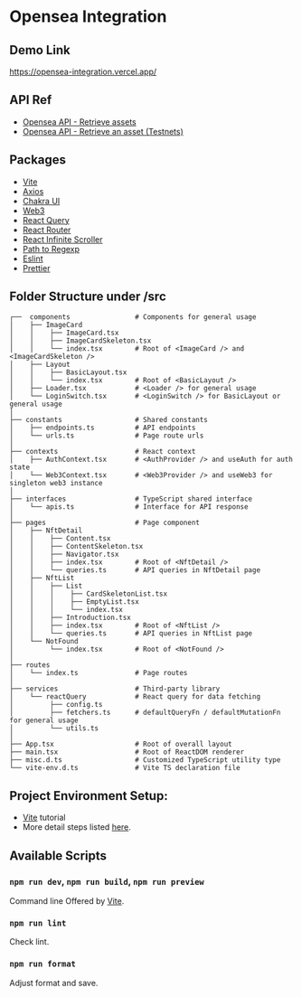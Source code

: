 # Opensea Integration

## Demo Link

https://opensea-integration.vercel.app/

## API Ref

- [Opensea API - Retrieve assets](https://docs.opensea.io/v1.0/reference/getting-assets)
- [Opensea API - Retrieve an asset (Testnets)](https://docs.opensea.io/v1.0/reference/retrieving-a-single-asset-testnets)

## Packages

- [Vite](https://vitejs.dev/guide/why.html)
- [Axios](https://github.com/axios/axios)
- [Chakra UI](https://chakra-ui.com/getting-started)
- [Web3](https://web3js.readthedocs.io/en/v1.2.6/getting-started.html)
- [React Query](https://tanstack.com/query/latest/docs/react/overview)
- [React Router](https://reactrouter.com/en/main)
- [React Infinite Scroller](https://github.com/danbovey/react-infinite-scroller)
- [Path to Regexp](https://github.com/pillarjs/path-to-regexp)
- [Eslint](https://eslint.org/)
- [Prettier](https://prettier.io/)

## Folder Structure under /src

```
┌──  components                # Components for general usage
│    ├── ImageCard
│    │    ├── ImageCard.tsx
│    │    ├── ImageCardSkeleton.tsx
│    │    └── index.tsx        # Root of <ImageCard /> and <ImageCardSkeleton />
│    ├── Layout
│    │    ├── BasicLayout.tsx
│    │    └── index.tsx        # Root of <BasicLayout />
│    ├── Loader.tsx            # <Loader /> for general usage
│    └── LoginSwitch.tsx       # <LoginSwitch /> for BasicLayout or general usage
│
├── constants                  # Shared constants
│    ├── endpoints.ts          # API endpoints
│    └── urls.ts               # Page route urls
│
├── contexts                   # React context
│    ├── AuthContext.tsx       # <AuthProvider /> and useAuth for auth state
│    └── Web3Context.tsx       # <Web3Provider /> and useWeb3 for singleton web3 instance
│
├── interfaces                 # TypeScript shared interface
│    └── apis.ts               # Interface for API response
│
├── pages                      # Page component
│    ├── NftDetail
│    │    ├── Content.tsx
│    │    ├── ContentSkeleton.tsx
│    │    ├── Navigator.tsx
│    │    ├── index.tsx        # Root of <NftDetail />
│    │    └── queries.ts       # API queries in NftDetail page
│    ├── NftList
│    │    ├── List
│    │    │    ├── CardSkeletonList.tsx
│    │    │    ├── EmptyList.tsx
│    │    │    └── index.tsx
│    │    ├── Introduction.tsx
│    │    ├── index.tsx        # Root of <NftList />
│    │    └── queries.ts       # API queries in NftList page
│    └── NotFound
│         └── index.tsx        # Root of <NotFound />
│
├── routes
│    └── index.ts              # Page routes
│
├── services                   # Third-party library
│    └── reactQuery            # React query for data fetching
│         ├── config.ts
│         ├── fetchers.ts      # defaultQueryFn / defaultMutationFn for general usage
│         └── utils.ts
│
├── App.tsx                    # Root of overall layout
├── main.tsx                   # Root of ReactDOM renderer
├── misc.d.ts                  # Customized TypeScript utility type
└── vite-env.d.ts              # Vite TS declaration file
```

## Project Environment Setup:

- [Vite](https://vitejs.dev/guide/) tutorial
- More detail steps listed [here](https://github.com/andy770921/react_vite_boilerplate).

## Available Scripts

### `npm run dev`, `npm run build`, `npm run preview`

Command line Offered by [Vite](https://vitejs.dev/guide/cli.html).

### `npm run lint`

Check lint.

### `npm run format`

Adjust format and save.
